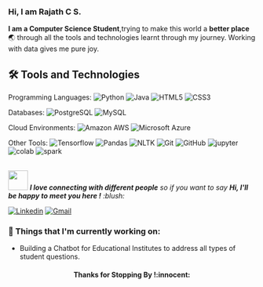 ### Hi, I am Rajath C S. 
<!--Introduction -->
**I am a Computer Science Student**,trying to make this world a **better place** :earth_asia: through all the tools and technologies learnt through my journey. Working with data gives me pure joy. 



## 🛠️ Tools and Technologies

Programming Languages:
![Python](https://img.shields.io/badge/-Python-black?style=flat-square&logo=Python)
![Java](https://img.shields.io/badge/-java-black?style=flat-square&logo=java)
![HTML5](https://img.shields.io/badge/-HTML5-black?style=flat-square&logo=html5&logoColor=white)
![CSS3](https://img.shields.io/badge/-CSS3-black?style=flat-square&logo=css3)


Databases:
![PostgreSQL](https://img.shields.io/badge/-PostgreSQL-black?style=flat-square&logo=postgresql)
![MySQL](https://img.shields.io/badge/-MySQL-black?style=flat-square&logo=mysql)

Cloud Environments:
![Amazon AWS](https://img.shields.io/badge/Amazon%20AWS-black?style=flat-square&logo=amazon-aws)
![Microsoft Azure](https://img.shields.io/badge/Microsoft%20Azure-black?style=flat-square&logo=microsoft-azure)

Other Tools:
![Tensorflow](https://img.shields.io/badge/-Tensorflow-181717?style=flat-square&logo=tensorflow)
![Pandas](https://img.shields.io/badge/-Pandas-181717?style=flat-square&logo=pandas)
![NLTK](https://img.shields.io/badge/-NLTK-181717?style=flat-square&logo=NLTK)
![Git](https://img.shields.io/badge/-Git-black?style=flat-square&logo=git)
![GitHub](https://img.shields.io/badge/-GitHub-181717?style=flat-square&logo=github)
![jupyter](https://img.shields.io/badge/-JupyterNotebooks-181717?style=flat-square&logo=jupyter)
![colab](https://img.shields.io/badge/-Colab-181717?style=flat-square&logo=google)
![spark](https://img.shields.io/badge/-Apache%20Spark-181717?style=flat-square&logo=apache-spark)



<!-- Greeting -->


<br>
<img src="https://media.giphy.com/media/LnQjpWaON8nhr21vNW/giphy.gif" width="40"> <em><b>I love connecting with different people</b> so if you want to say <b>Hi, I'll be happy to meet you here !</b> :blush:</em>

<!-- Your badges -->
[![Linkedin](https://img.shields.io/badge/-Rajath-blue?style=flat&logo=Linkedin&logoColor=white)](https://www.linkedin.com/in/rajathcs/)
[![Gmail](https://img.shields.io/badge/-Rajath-c14438?style=flat&logo=Gmail&logoColor=white)](mailto:rajathcs.1996@gmail.com)

### 💼  Things that I'm currently working on: 
* Building a Chatbot for Educational Institutes to address all types of student questions.

</p>

<h4 align="center"> Thanks for Stopping By !:innocent:</h4>
